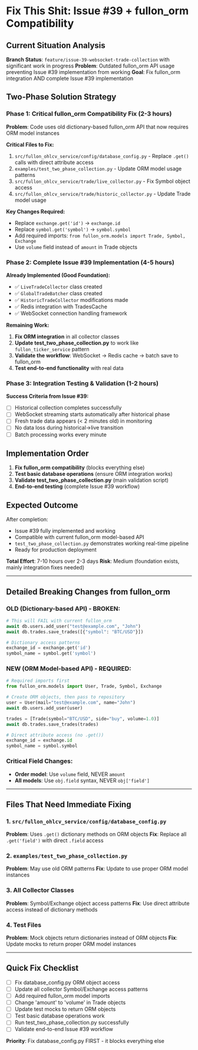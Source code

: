 # Fix This Shit: Issue #39 + fullon_orm Compatibility

## Current Situation Analysis

**Branch Status**: `feature/issue-39-websocket-trade-collection` with significant work in progress
**Problem**: Outdated fullon_orm API usage preventing Issue #39 implementation from working
**Goal**: Fix fullon_orm integration AND complete Issue #39 implementation

## Two-Phase Solution Strategy

### Phase 1: Critical fullon_orm Compatibility Fix (2-3 hours)

**Problem**: Code uses old dictionary-based fullon_orm API that now requires ORM model instances

**Critical Files to Fix:**
1. `src/fullon_ohlcv_service/config/database_config.py` - Replace `.get()` calls with direct attribute access
2. `examples/test_two_phase_collection.py` - Update ORM model usage patterns
3. `src/fullon_ohlcv_service/trade/live_collector.py` - Fix Symbol object access
4. `src/fullon_ohlcv_service/trade/historic_collector.py` - Update Trade model usage

**Key Changes Required:**
- Replace `exchange.get('id')` → `exchange.id`
- Replace `symbol.get('symbol')` → `symbol.symbol`
- Add required imports: `from fullon_orm.models import Trade, Symbol, Exchange`
- Use `volume` field instead of `amount` in Trade objects

### Phase 2: Complete Issue #39 Implementation (4-5 hours)

**Already Implemented (Good Foundation):**
- ✅ `LiveTradeCollector` class created
- ✅ `GlobalTradeBatcher` class created
- ✅ `HistoricTradeCollector` modifications made
- ✅ Redis integration with TradesCache
- ✅ WebSocket connection handling framework

**Remaining Work:**
1. **Fix ORM integration** in all collector classes
2. **Update test_two_phase_collection.py** to work like `fullon_ticker_service` pattern
3. **Validate the workflow**: WebSocket → Redis cache → batch save to fullon_orm
4. **Test end-to-end functionality** with real data

### Phase 3: Integration Testing & Validation (1-2 hours)

**Success Criteria from Issue #39:**
- [ ] Historical collection completes successfully
- [ ] WebSocket streaming starts automatically after historical phase
- [ ] Fresh trade data appears (< 2 minutes old) in monitoring
- [ ] No data loss during historical→live transition
- [ ] Batch processing works every minute

## Implementation Order

1. **Fix fullon_orm compatibility** (blocks everything else)
2. **Test basic database operations** (ensure ORM integration works)
3. **Validate test_two_phase_collection.py** (main validation script)
4. **End-to-end testing** (complete Issue #39 workflow)

## Expected Outcome

After completion:
- Issue #39 fully implemented and working
- Compatible with current fullon_orm model-based API
- `test_two_phase_collection.py` demonstrates working real-time pipeline
- Ready for production deployment

**Total Effort**: 7-10 hours over 2-3 days
**Risk**: Medium (foundation exists, mainly integration fixes needed)

---

## Detailed Breaking Changes from fullon_orm

### OLD (Dictionary-based API) - BROKEN:
```python
# This will FAIL with current fullon_orm
await db.users.add_user("test@example.com", "John")
await db.trades.save_trades([{"symbol": "BTC/USD"}])

# Dictionary access patterns
exchange_id = exchange.get('id')
symbol_name = symbol.get('symbol')
```

### NEW (ORM Model-based API) - REQUIRED:
```python
# Required imports first
from fullon_orm.models import User, Trade, Symbol, Exchange

# Create ORM objects, then pass to repository
user = User(mail="test@example.com", name="John")
await db.users.add_user(user)

trades = [Trade(symbol="BTC/USD", side="buy", volume=1.0)]
await db.trades.save_trades(trades)

# Direct attribute access (no .get())
exchange_id = exchange.id
symbol_name = symbol.symbol
```

### Critical Field Changes:
- **Order model**: Use `volume` field, NEVER `amount`
- **All models**: Use `obj.field` syntax, NEVER `obj['field']`

---

## Files That Need Immediate Fixing

### 1. `src/fullon_ohlcv_service/config/database_config.py`
**Problem**: Uses `.get()` dictionary methods on ORM objects
**Fix**: Replace all `.get('field')` with direct `.field` access

### 2. `examples/test_two_phase_collection.py`
**Problem**: May use old ORM patterns
**Fix**: Update to use proper ORM model instances

### 3. All Collector Classes
**Problem**: Symbol/Exchange object access patterns
**Fix**: Use direct attribute access instead of dictionary methods

### 4. Test Files
**Problem**: Mock objects return dictionaries instead of ORM objects
**Fix**: Update mocks to return proper ORM model instances

---

## Quick Fix Checklist

- [ ] Fix database_config.py ORM object access
- [ ] Update all collector Symbol/Exchange access patterns
- [ ] Add required fullon_orm model imports
- [ ] Change 'amount' to 'volume' in Trade objects
- [ ] Update test mocks to return ORM objects
- [ ] Test basic database operations work
- [ ] Run test_two_phase_collection.py successfully
- [ ] Validate end-to-end Issue #39 workflow

**Priority**: Fix database_config.py FIRST - it blocks everything else